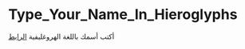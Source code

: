 # Type_Your_Name_In_Hieroglyphs
أكتب أسمك باللغة الهروغليفية
<a href="https://mahmoudsamyhosein.github.io/Type_Your_Name_In_Hieroglyphs/">الرابط</a>
